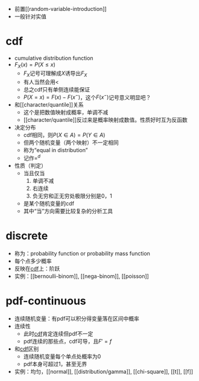 - 前置[[random-variable-introduction]]
- 一般针对实值
# cdf
- cumulative distribution function
- $F_X(x) = P(X\le x)$
  - $F_X$记号可理解成$X$诱导出$F_X$
  - 有人当然会用$<$
  - 总之cdf只有单侧连续能保证
  - $P(X=x)=F(x)-F(x^-)$，这个$F(x^-)$记号意义明显吧？
- 和[[character/quantile]]关系
  - 这个是把数值映射成概率，单调不减
  - [[character/quantile]]反过来是概率映射成数值。性质好时互为反函数
- 决定分布
  - cdf相同，则$P(X\in A)=P(Y\in A)$
  - 但两个随机变量（两个映射）不一定相同
  - 称为“equal in distribution”
  - 记作$=^d$
- 性质（判定）
  - 当且仅当
    1. 单调不减
    2. 右连续
    3. 负无穷和正无穷处极限分别是0，1
  - 是某个随机变量的cdf
  - 其中“当”方向需要比较复杂的分析工具
# discrete
- 称为：probability function or probability mass function
- 每个点多少概率
- 反映在[cdf](#cdf)上：阶跃
- 实例：[[bernoulli-binom]], [[nega-binom]], [[poisson]]
# pdf-continuous
- 连续随机变量：有pdf可以积分得变量落在区间中概率
- 连续性
  - 此时[cdf](#cdf)肯定连续但pdf不一定
  - pdf连续的那些点，cdf可导，且$F'=f$
- 和[cdf](#cdf)区别
  - 连续随机变量每个单点处概率为0
  - pdf本身可超过1，甚至无界
- 实例：均匀，[[normal]], [[distribution/gamma]], [[chi-square]], [[t]], [[f]]